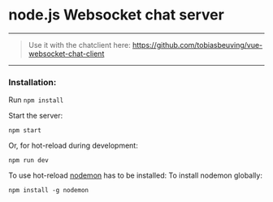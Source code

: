 # node.js Websocket chat server

---
> Use it with the chatclient here: https://github.com/tobiasbeuving/vue-websocket-chat-client
---
 
### Installation:

Run ```npm install``` 

Start the server: 
```
npm start
```

Or, for hot-reload during development:
```
npm run dev
```

To use hot-reload [nodemon](https://nodemon.io/) has to be installed:
To install nodemon globally:
```
npm install -g nodemon
```
